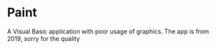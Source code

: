 # Paint
A Visual Basic application with poor usage of graphics. The app is from 2019, sorry for the quality
